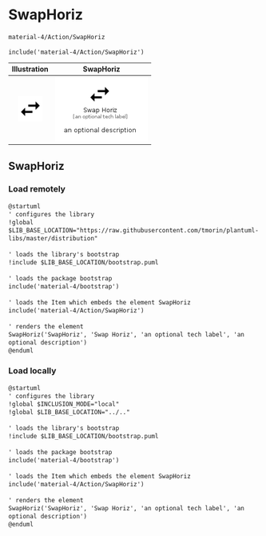 # SwapHoriz


```text
material-4/Action/SwapHoriz
```

```text
include('material-4/Action/SwapHoriz')
```



| Illustration | SwapHoriz |
| :---: | :---: |
| ![illustration for Illustration](../../material-4/Action/SwapHoriz.png) | ![illustration for SwapHoriz](../../material-4/Action/SwapHoriz.Local.png) |




## SwapHoriz

### Load remotely
```plantuml
@startuml
' configures the library
!global $LIB_BASE_LOCATION="https://raw.githubusercontent.com/tmorin/plantuml-libs/master/distribution"

' loads the library's bootstrap
!include $LIB_BASE_LOCATION/bootstrap.puml

' loads the package bootstrap
include('material-4/bootstrap')

' loads the Item which embeds the element SwapHoriz
include('material-4/Action/SwapHoriz')

' renders the element
SwapHoriz('SwapHoriz', 'Swap Horiz', 'an optional tech label', 'an optional description')
@enduml
```

### Load locally
```plantuml
@startuml
' configures the library
!global $INCLUSION_MODE="local"
!global $LIB_BASE_LOCATION="../.."

' loads the library's bootstrap
!include $LIB_BASE_LOCATION/bootstrap.puml

' loads the package bootstrap
include('material-4/bootstrap')

' loads the Item which embeds the element SwapHoriz
include('material-4/Action/SwapHoriz')

' renders the element
SwapHoriz('SwapHoriz', 'Swap Horiz', 'an optional tech label', 'an optional description')
@enduml
```

